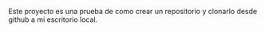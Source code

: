 Este proyecto es una prueba de como crear un repositorio y clonarlo desde github a mi escritorio local. 